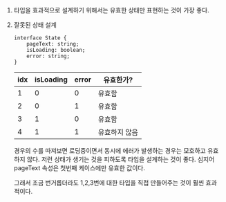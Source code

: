 1. 타입을 효과적으로 설계하기 위해서는 유효한 상태만 표현하는 것이 가장 좋다.
2. 잘못된 상태 설계
    
    ```tsx
    interface State {
    	pageText: string;
    	isLoading: boolean;
    	error: string;
    }
    ```
    
    | idx | isLoading | error | 유효한가? |
    | --- | --- | --- | --- |
    | 1 | 0 | 0 | 유효함 |
    | 2 | 0 | 1 | 유효함 |
    | 3 | 1 | 0 | 유효함 |
    | 4 | 1 | 1 | 유효하지 않음 |
    
    경우의 수를 따져보면 로딩중이면서 동시에 에러가 발생하는 경우는 모호하고 유효하지 않다. 저런 상태가 생기는 것을 피하도록 타입을 설계하는 것이 좋다.  심지어 pageText 속성은 첫번째 케이스에만 유효한 값이다.
    
    그래서 조금 번거롭더라도 1,2,3번에 대한 타입을 직접 만들어주는 것이 훨씬 효과적이다.